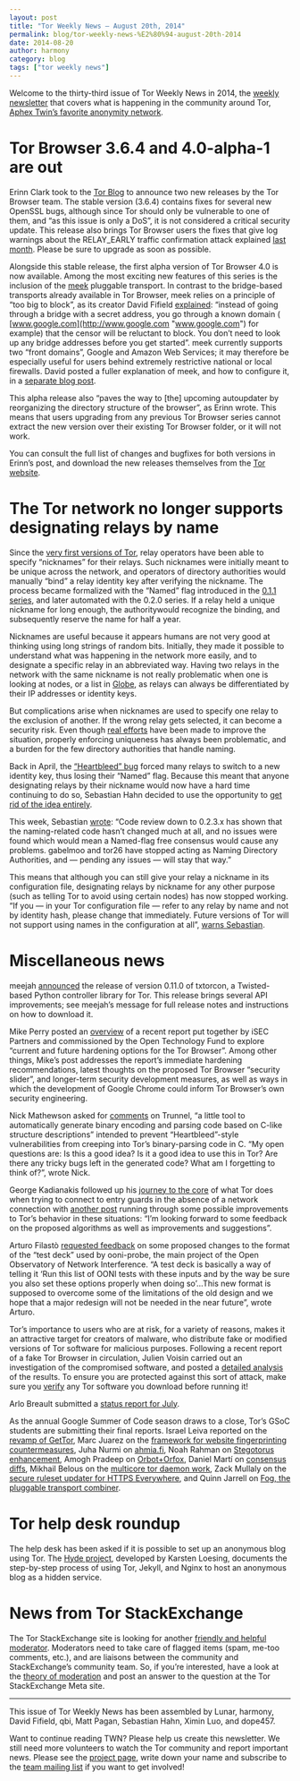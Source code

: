 ```yaml
---
layout: post
title: "Tor Weekly News — August 20th, 2014"
permalink: blog/tor-weekly-news-%E2%80%94-august-20th-2014
date: 2014-08-20
author: harmony
category: blog
tags: ["tor weekly news"]
---
```


Welcome to the thirty-third issue of Tor Weekly News in 2014, the [weekly newsletter](https://lists.torproject.org/cgi-bin/mailman/listinfo/tor-news) that covers what is happening in the community around Tor, [Aphex Twin’s favorite anonymity network](https://www.dailydot.com/entertainment/aphex-twin-deep-web-album-syro/).

# Tor Browser 3.6.4 and 4.0-alpha-1 are out

Erinn Clark took to the [Tor Blog](https://blog.torproject.org/blog/tor-browser-364-and-40-alpha-1-are-released) to announce two new releases by the Tor Browser team. The stable version (3.6.4) contains fixes for several new OpenSSL bugs, although since Tor should only be vulnerable to one of them, and “as this issue is only a DoS”, it is not considered a critical security update. This release also brings Tor Browser users the fixes that give log warnings about the RELAY\_EARLY traffic confirmation attack explained [last month](https://blog.torproject.org/blog/tor-security-advisory-relay-early-traffic-confirmation-attack). Please be sure to upgrade as soon as possible.

Alongside this stable release, the first alpha version of Tor Browser 4.0 is now available. Among the most exciting new features of this series is the inclusion of the [meek](https://trac.torproject.org/projects/tor/wiki/doc/meek) pluggable transport. In contrast to the bridge-based transports already available in Tor Browser, meek relies on a principle of “too big to block”, as its creator David Fifield [explained](https://blog.torproject.org/blog/how-use-%E2%80%9Cmeek%E2%80%9D-pluggable-transport#comment-70044): “instead of going through a bridge with a secret address, you go through a known domain ( [www.google.com](http://www.google.com "www.google.com") for example) that the censor will be reluctant to block. You don’t need to look up any bridge addresses before you get started”. meek currently supports two “front domains”, Google and Amazon Web Services; it may therefore be especially useful for users behind extremely restrictive national or local firewalls. David posted a fuller explanation of meek, and how to configure it, in a [separate blog post](https://blog.torproject.org/blog/how-use-%E2%80%9Cmeek%E2%80%9D-pluggable-transport).

This alpha release also “paves the way to [the] upcoming autoupdater by reorganizing the directory structure of the browser”, as Erinn wrote. This means that users upgrading from any previous Tor Browser series cannot extract the new version over their existing Tor Browser folder, or it will not work.

You can consult the full list of changes and bugfixes for both versions in Erinn’s post, and download the new releases themselves from the [Tor website](https://www.torproject.org/dist/torbrowser/).

# The Tor network no longer supports designating relays by name

Since the [very first versions of Tor](https://gitweb.torproject.org/tor.git/blob/161d7d1:/src/config/torrc.in#l20), relay operators have been able to specify “nicknames” for their relays. Such nicknames were initially meant to be unique across the network, and operators of directory authorities would manually “bind” a relay identity key after verifying the nickname. The process became formalized with the “Named” flag introduced in the [0.1.1 series](https://gitweb.torproject.org/torspec.git/blob/HEAD:/attic/dir-spec-v2.txt#l427), and later automated with the 0.2.0 series. If a relay held a unique nickname for long enough, the authoritywould recognize the binding, and subsequently reserve the name for half a year.

Nicknames are useful because it appears humans are not very good at thinking using long strings of random bits. Initially, they made it possible to understand what was happening in the network more easily, and to designate a specific relay in an abbreviated way. Having two relays in the network with the same nickname is not really problematic when one is looking at nodes, or a list in [Globe](https://globe.torproject.org/#/search/query=Unnamed), as relays can always be differentiated by their IP addresses or identity keys.

But complications arise when nicknames are used to specify one relay to the exclusion of another. If the wrong relay gets selected, it can become a security risk. Even though [real efforts](https://gitweb.torproject.org/torspec.git/blob/HEAD:/proposals/122-unnamed-flag.txt) have been made to improve the situation, properly enforcing uniqueness has always been problematic, and a burden for the few directory authorities that handle naming.

Back in April, the [“Heartbleed” bug](https://blog.torproject.org/blog/openssl-bug-cve-2014-0160) forced many relays to switch to a new identity key, thus losing their “Named” flag. Because this meant that anyone designating relays by their nickname would now have a hard time continuing to do so, Sebastian Hahn decided to use the opportunity to [get rid of the idea entirely](https://gitweb.torproject.org/torspec.git/blob/HEAD:/proposals/235-kill-named-flag.txt).

This week, Sebastian [wrote](https://lists.torproject.org/pipermail/tor-dev/2014-August/007348.html): “Code review down to 0.2.3.x has shown that the naming-related code hasn’t changed much at all, and no issues were found which would mean a Named-flag free consensus would cause any problems. gabelmoo and tor26 have stopped acting as Naming Directory Authorities, and — pending any issues — will stay that way.”

This means that although you can still give your relay a nickname in its configuration file, designating relays by nickname for any other purpose (such as telling Tor to avoid using certain nodes) has now stopped working. “If you — in your Tor configuration file — refer to any relay by name and not by identity hash, please change that immediately. Future versions of Tor will not support using names in the configuration at all”, [warns Sebastian](https://lists.torproject.org/pipermail/tor-talk/2014-August/034380.html).

# Miscellaneous news

meejah [announced](https://lists.torproject.org/pipermail/tor-dev/2014-August/007375.html) the release of version 0.11.0 of txtorcon, a Twisted-based Python controller library for Tor. This release brings several API improvements; see meejah’s message for full release notes and instructions on how to download it.

Mike Perry posted an [overview](https://blog.torproject.org/blog/isec-partners-conducts-tor-browser-hardening-study) of a recent report put together by iSEC Partners and commissioned by the Open Technology Fund to explore “current and future hardening options for the Tor Browser”. Among other things, Mike’s post addresses the report’s immediate hardening recommendations, latest thoughts on the proposed Tor Browser “security slider”, and longer-term security development measures, as well as ways in which the development of Google Chrome could inform Tor Browser’s own security engineering.

Nick Mathewson asked for [comments](https://lists.torproject.org/pipermail/tor-dev/2014-August/007355.html) on Trunnel, “a little tool to automatically generate binary encoding and parsing code based on C-like structure descriptions” intended to prevent “Heartbleed”-style vulnerabilities from creeping into Tor’s binary-parsing code in C. “My open questions are: Is this a good idea? Is it a good idea to use this in Tor? Are there any tricky bugs left in the generated code? What am I forgetting to think of?”, wrote Nick.

George Kadianakis followed up his [journey to the core](https://lists.torproject.org/pipermail/tor-dev/2014-June/007042.html) of what Tor does when trying to connect to entry guards in the absence of a network connection with [another post](https://lists.torproject.org/pipermail/tor-dev/2014-August/007346.html) running through some possible improvements to Tor’s behavior in these situations: “I’m looking forward to some feedback on the proposed algorithms as well as improvements and suggestions”.

Arturo Filastò [requested feedback](https://lists.torproject.org/pipermail/tor-dev/2014-August/007353.html) on some proposed changes to the format of the “test deck” used by ooni-probe, the main project of the Open Observatory of Network Interference. “A test deck is basically a way of telling it ‘Run this list of OONI tests with these inputs and by the way be sure you also set these options properly when doing so’…This new format is supposed to overcome some of the limitations of the old design and we hope that a major redesign will not be needed in the near future”, wrote Arturo.

Tor’s importance to users who are at risk, for a variety of reasons, makes it an attractive target for creators of malware, who distribute fake or modified versions of Tor software for malicious purposes. Following a recent report of a fake Tor Browser in circulation, Julien Voisin carried out an investigation of the compromised software, and posted a [detailed analysis](http://dustri.org/b/torbundlebrowserorg.html) of the results. To ensure you are protected against this sort of attack, make sure you [verify](https://www.torproject.org/docs/verifying-signatures) any Tor software you download before running it!

Arlo Breault submitted a [status report for July](https://lists.torproject.org/pipermail/tor-reports/2014-August/000622.html).

As the annual Google Summer of Code season draws to a close, Tor’s GSoC students are submitting their final reports. Israel Leiva reported on the [revamp of GetTor](https://lists.torproject.org/pipermail/tor-dev/2014-August/007368.html), Marc Juarez on the [framework for website fingerprinting countermeasures](https://lists.torproject.org/pipermail/tor-reports/2014-August/000623.html), Juha Nurmi on [ahmia.fi](https://lists.torproject.org/pipermail/tor-reports/2014-August/000624.html), Noah Rahman on [Stegotorus enhancement](https://lists.torproject.org/pipermail/tor-dev/2014-August/007377.html), Amogh Pradeep on [Orbot+Orfox](https://lists.torproject.org/pipermail/tor-dev/2014-August/007379.html), Daniel Martí on [consensus diffs](https://lists.torproject.org/pipermail/tor-dev/2014-August/007386.html), Mikhail Belous on the [multicore tor daemon work](https://lists.torproject.org/pipermail/tor-dev/2014-August/007389.html), Zack Mullaly on the [secure ruleset updater for HTTPS Everywhere](https://lists.eff.org/pipermail/https-everywhere/2014-August/002234.html), and Quinn Jarrell on [Fog, the pluggable transport combiner](https://lists.torproject.org/pipermail/tor-dev/2014-August/007393.html).

# Tor help desk roundup

The help desk has been asked if it is possible to set up an anonymous blog using Tor. The [Hyde project](https://github.com/kloesing/hyde/blob/master/publisher-manual/index.md), developed by Karsten Loesing, documents the step-by-step process of using Tor, Jekyll, and Nginx to host an anonymous blog as a hidden service.

# News from Tor StackExchange

The Tor StackExchange site is looking for another [friendly and helpful moderator](https://meta.tor.stackexchange.com/q/207/88). Moderators need to take care of flagged items (spam, me-too comments, etc.), and are liaisons between the community and StackExchange’s community team. So, if you’re interested, have a look at the [theory of moderation](http://blog.stackoverflow.com/2009/05/a-theory-of-moderation/) and post an answer to the question at the Tor StackExchange Meta site.

* * *
This issue of Tor Weekly News has been assembled by Lunar, harmony, David Fifield, qbi, Matt Pagan, Sebastian Hahn, Ximin Luo, and dope457.

Want to continue reading TWN? Please help us create this newsletter. We still need more volunteers to watch the Tor community and report important news. Please see the [project page](https://trac.torproject.org/projects/tor/wiki/TorWeeklyNews), write down your name and subscribe to the [team mailing list](https://lists.torproject.org/cgi-bin/mailman/listinfo/news-team) if you want to get involved!


